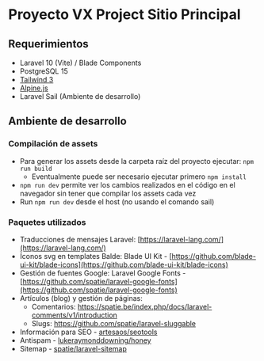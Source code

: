 # Proyecto VX Project Sitio Principal

## Requerimientos

- Laravel 10 (Vite) / Blade Components
- PostgreSQL 15
- [Tailwind 3](https://tailwindcss.com/docs/installation)
- [Alpine.js](https://alpinejs.dev/)
- Laravel Sail (Ambiente de desarrollo)

## Ambiente de desarrollo

### Compilación de assets

- Para generar los assets desde la carpeta raíz del proyecto ejecutar: `npm run build`
    - Eventualmente puede ser necesario ejecutar primero `npm install`
- `npm run dev` permite ver los cambios realizados en el código en el navegador sin tener que compilar los assets cada vez
- Run `npm run dev` desde el host (no usando el comando sail)

### Paquetes utilizados

- Traducciones de mensajes Laravel: [https://laravel-lang.com/](https://laravel-lang.com/)
- Íconos svg en templates Balde: Blade UI Kit - [https://github.com/blade-ui-kit/blade-icons](https://github.com/blade-ui-kit/blade-icons)
- Gestión de fuentes Google: Laravel Google Fonts - [https://github.com/spatie/laravel-google-fonts](https://github.com/spatie/laravel-google-fonts)
- Artículos (blog) y gestión de páginas:
  - Comentarios: https://spatie.be/index.php/docs/laravel-comments/v1/introduction
  - Slugs: https://github.com/spatie/laravel-sluggable
- Información para SEO - [artesaos/seotools](https://github.com/artesaos/seotools)
- Antispam - [lukeraymonddowning/honey](https://github.com/lukeraymonddowning/honey)
- Sitemap - [spatie/laravel-sitemap](https://github.com/spatie/laravel-sitemap)